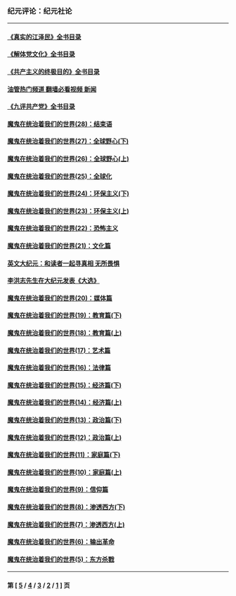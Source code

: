 ### 纪元评论：纪元社论
---
#### [《真实的江泽民》全书目录](../../pages/nsc422/n13721399.md?01070330) 
#### [《解体党文化》全书目录](../../pages/nsc422/n13721157.md?01070330) 
#### [《共产主义的终极目的》全书目录](../../pages/nsc422/n13721048.md?01070330) 
#### [油管热门频道 翻墙必看视频 新闻](ok?01070330)
#### [《九评共产党》全书目录](../../pages/nsc422/n13708085.md?01070330) 
#### [魔鬼在统治着我们的世界(28)：结束语](../../pages/nsc422/n10936246.md?01070330) 
#### [魔鬼在统治着我们的世界(27)：全球野心(下)](../../pages/nsc422/n10928319.md?01070330) 
#### [魔鬼在统治着我们的世界(26)：全球野心(上)](../../pages/nsc422/n10900318.md?01070330) 
#### [魔鬼在统治着我们的世界(25)：全球化](../../pages/nsc422/n10788205.md?01070330) 
#### [魔鬼在统治着我们的世界(24)：环保主义(下)](../../pages/nsc422/n10695307.md?01070330) 
#### [魔鬼在统治着我们的世界(23)：环保主义(上)](../../pages/nsc422/n10688613.md?01070330) 
#### [魔鬼在统治着我们的世界(22)：恐怖主义](../../pages/nsc422/n10614727.md?01070330) 
#### [魔鬼在统治着我们的世界(21)：文化篇](../../pages/nsc422/n10597706.md?01070330) 
#### [英文大纪元：和读者一起寻真相 无所畏惧](../../pages/nsc422/n12542027.md?01070330) 
#### [李洪志先生在大纪元发表《大选》](../../pages/nsc422/n12534746.md?01070330) 
#### [魔鬼在统治着我们的世界(20)：媒体篇](../../pages/nsc422/n10586579.md?01070330) 
#### [魔鬼在统治着我们的世界(19)：教育篇(下)](../../pages/nsc422/n10564808.md?01070330) 
#### [魔鬼在统治着我们的世界(18)：教育篇(上)](../../pages/nsc422/n10526970.md?01070330) 
#### [魔鬼在统治着我们的世界(17)：艺术篇](../../pages/nsc422/n10499093.md?01070330) 
#### [魔鬼在统治着我们的世界(16)：法律篇](../../pages/nsc422/n10485969.md?01070330) 
#### [魔鬼在统治着我们的世界(15)：经济篇(下)](../../pages/nsc422/n10469975.md?01070330) 
#### [魔鬼在统治着我们的世界(14)：经济篇(上)](../../pages/nsc422/n10457370.md?01070330) 
#### [魔鬼在统治着我们的世界(13)：政治篇(下)](../../pages/nsc422/n10448270.md?01070330) 
#### [魔鬼在统治着我们的世界(12)：政治篇(上)](../../pages/nsc422/n10444576.md?01070330) 
#### [魔鬼在统治着我们的世界(11)：家庭篇(下)](../../pages/nsc422/n10440961.md?01070330) 
#### [魔鬼在统治着我们的世界(10)：家庭篇(上)](../../pages/nsc422/n10435448.md?01070330) 
#### [魔鬼在统治着我们的世界(9)：信仰篇](../../pages/nsc422/n10432159.md?01070330) 
#### [魔鬼在统治着我们的世界(8)：渗透西方(下)](../../pages/nsc422/n10429603.md?01070330) 
#### [魔鬼在统治着我们的世界(7)：渗透西方(上)](../../pages/nsc422/n10426013.md?01070330) 
#### [魔鬼在统治着我们的世界(6)：输出革命](../../pages/nsc422/n10421536.md?01070330) 
#### [魔鬼在统治着我们的世界(5)：东方杀戮](../../pages/nsc422/n10417707.md?01070330) 

---
#### 第 [ [5](./5.md?01070330) / [4](./4.md?01070330) / [3](./3.md?01070330) / [2](./2.md?01070330) / [1](./1.md?01070330) ] 页
